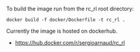 To build the image run from the rc_rl root directory:

```
docker build -f docker/Dockerfile -t rc_rl .   
```

Currently the image is hosted on dockerhub.

- https://hub.docker.com/r/sergioarnaud/rc_rl
